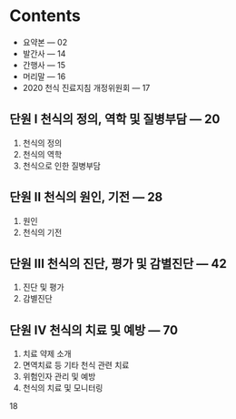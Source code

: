 # Contents

*   요약본 — 02
*   발간사 — 14
*   간행사 — 15
*   머리말 — 16
*   2020 천식 진료지침 개정위원회 — 17

## 단원 I 천식의 정의, 역학 및 질병부담 — 20
1.  천식의 정의
2.  천식의 역학
3.  천식으로 인한 질병부담

## 단원 II 천식의 원인, 기전 — 28
1.  원인
2.  천식의 기전

## 단원 III 천식의 진단, 평가 및 감별진단 — 42
1.  진단 및 평가
2.  감별진단

## 단원 IV 천식의 치료 및 예방 — 70
1.  치료 약제 소개
2.  면역치료 등 기타 천식 관련 치료
3.  위험인자 관리 및 예방
4.  천식의 치료 및 모니터링

<PAGE>18